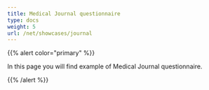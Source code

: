 ```yaml
---
title: Medical Journal questionnaire
type: docs
weight: 5
url: /net/showcases/journal
---
```


{{% alert color="primary" %}} 

In this page you will find example of Medical Journal questionnaire.

{{% /alert %}}